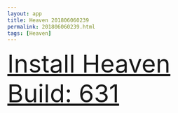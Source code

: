 ```yaml
---
layout: app
title: Heaven 201806060239
permalink: 201806060239.html
tags: [Heaven]
---
```

<div class="pure-g">
    <div class="pure-u-1-1" style="font-size: 4em">
        <a class="pure-button-primary" href="itms-services://?action=download-manifest&url=https%3A%2F%2Flitsungyisigono.github.io%2FTestScript%2Fmanifests%2F201806060239.plist"><i class="fa fa-download" aria-hidden="true"></i>Install Heaven Build: 631</a>
    </div>
</div>